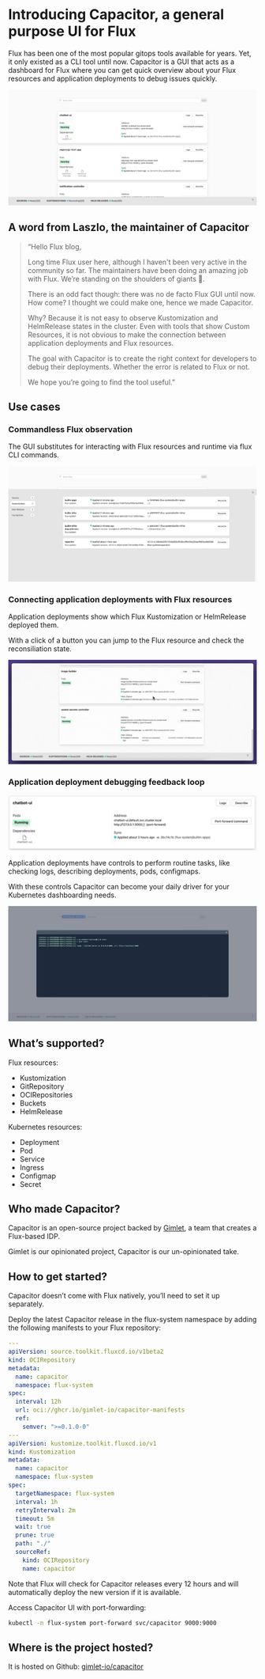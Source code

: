 # Introducing Capacitor, a general purpose UI for Flux

Flux has been one of the most popular gitops tools available for years. Yet, it only existed as a CLI tool until now. Capacitor is a GUI that acts as a dashboard for Flux where you can get quick overview about your Flux resources and application deployments to debug issues quickly.

![Capacitor, a general purpose UI for Flux](../../../public/capacitor.png)

## A word from Laszlo, the maintainer of Capacitor

> “Hello Flux blog,
> 
> Long time Flux user here, although I haven't been very active in the community so far. The maintainers have been doing an amazing job with Flux. We’re standing on the shoulders of giants 🙌.
> 
> There is an odd fact though: there was no de facto Flux GUI until now. How come?
> I thought we could make one, hence we made Capacitor.
> 
> Why?
> Because it is not easy to observe Kustomization and HelmRelease states in the cluster. Even with tools that show Custom Resources, it is not obvious to make the connection between application deployments and Flux resources.
> 
> The goal with Capacitor is to create the right context for developers to debug their deployments. Whether the error is related to Flux or not.
> 
> We hope you’re going to find the tool useful.”

## Use cases

### Commandless Flux observation

The GUI substitutes for interacting with Flux resources and runtime via flux CLI commands.

![Flux resources in the footer](../../../public/capacitor-flux-resources.png)

### Connecting application deployments with Flux resources

Application deployments show which Flux Kustomization or HelmRelease deployed them.

With a click of a button you can jump to the Flux resource and check the reconsiliation state.

![Clicking references](../../../public/click.gif)

### Application deployment debugging feedback loop

![Application deployment controls](../../../public/servicecard.png)

Application deployments have controls to perform routine tasks, like checking logs, describing deployments, pods, configmaps.

With these controls Capacitor can become your daily driver for your Kubernetes dashboarding needs.

![Application logs](../../../public/application-logs.png)

## What’s supported?

Flux resources:
- Kustomization
- GitRepository
- OCIRepositories
- Buckets
- HelmRelease

Kubernetes resources:
- Deployment
- Pod
- Service
- Ingress
- Configmap
- Secret

## Who made Capacitor?

Capacitor is an open-source project backed by [Gimlet](https://gimlet.io), a team that creates a Flux-based IDP.

Gimlet is our opinionated project, Capacitor is our un-opinionated take.

## How to get started?

Capacitor doesn’t come with Flux natively, you’ll need to set it up separately.

Deploy the latest Capacitor release in the flux-system namespace by adding the following manifests to your Flux repository:

```yaml
---
apiVersion: source.toolkit.fluxcd.io/v1beta2
kind: OCIRepository
metadata:
  name: capacitor
  namespace: flux-system
spec:
  interval: 12h
  url: oci://ghcr.io/gimlet-io/capacitor-manifests
  ref:
    semver: ">=0.1.0-0"
---
apiVersion: kustomize.toolkit.fluxcd.io/v1
kind: Kustomization
metadata:
  name: capacitor
  namespace: flux-system
spec:
  targetNamespace: flux-system
  interval: 1h
  retryInterval: 2m
  timeout: 5m
  wait: true
  prune: true
  path: "./"
  sourceRef:
    kind: OCIRepository
    name: capacitor
```

Note that Flux will check for Capacitor releases every 12 hours and will automatically deploy the new version if it is available.

Access Capacitor UI with port-forwarding:

```bash
kubectl -n flux-system port-forward svc/capacitor 9000:9000
```

## Where is the project hosted?

It is hosted on Github: [gimlet-io/capacitor](https://github.com/gimlet-io/capacitor)
